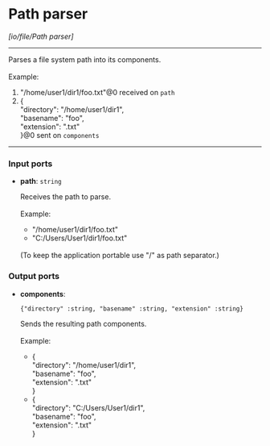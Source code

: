 # Path parser

_[io/file/Path parser]_

---

Parses a file system path into its components.<br>
<br>
Example:<br>
1. "/home/user1/dir1/foo.txt"@0 received on `path`<br>
2. {<br>
  "directory": "/home/user1/dir1",<br>
  "basename": "foo",<br>
  "extension": ".txt"<br>
}@0 sent on `components`<br>

---

### Input ports

* __path__: ` string `


    Receives the path to parse.<br>
    <br>
    Example:<br>
    - "/home/user1/dir1/foo.txt"<br>
    - "C:/Users/User1/dir1/foo.txt"<br>
    <br>
    (To keep the application portable use "/" as path separator.)<br>

### Output ports

* __components__: 
    ```
    {"directory" :string, "basename" :string, "extension" :string}
    ```


    Sends the resulting path components.<br>
    <br>
    Example:<br>
    - {<br>
      "directory": "/home/user1/dir1",<br>
      "basename": "foo",<br>
      "extension": ".txt"<br>
    }<br>
    - {<br>
      "directory": "C:/Users/User1/dir1",<br>
      "basename": "foo",<br>
      "extension": ".txt"<br>
    }<br>

